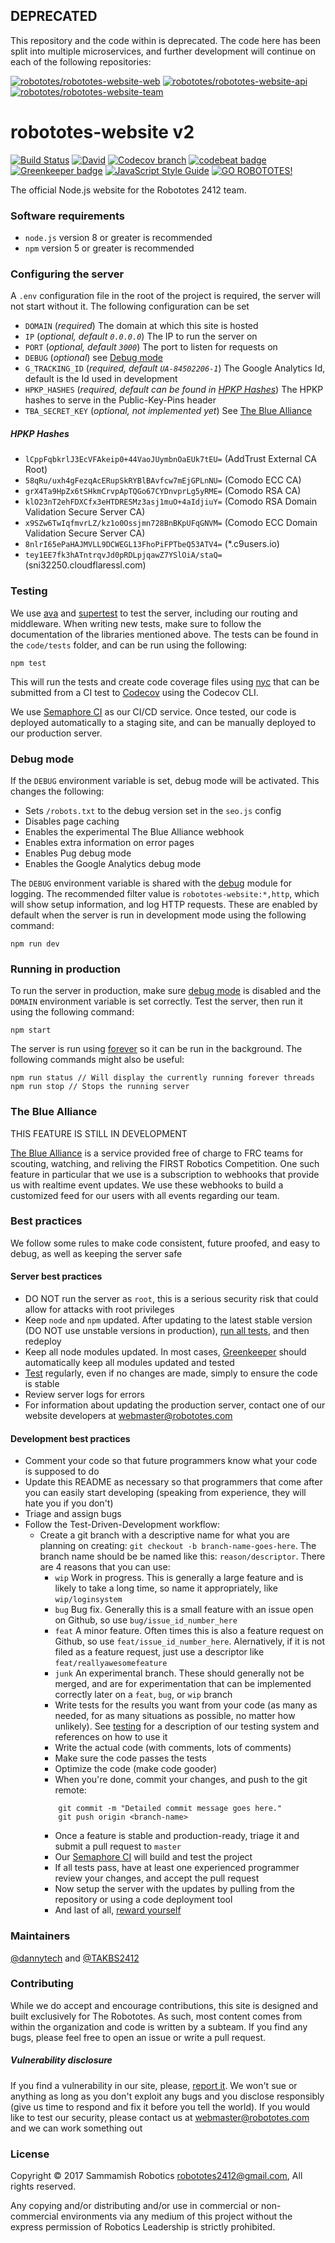 ## DEPRECATED
This repository and the code within is deprecated. The code here has been split into multiple
microservices, and further development will continue on each of the following repositories:

[![robototes/robototes-website-web](https://img.shields.io/badge/service-web-green.svg)](https://github.com/robototes/robototes-website-web)
[![robototes/robototes-website-api](https://img.shields.io/badge/service-api-green.svg)](https://github.com/robototes/robototes-website-api)
[![robototes/robototes-website-team](https://img.shields.io/badge/service-team-green.svg)](https://github.com/robototes/robototes-website-team)

# robototes-website v2

[![Build Status](https://semaphoreci.com/api/v1/robototes/robototes-website/branches/v2/shields_badge.svg)](https://semaphoreci.com/robototes/robototes-website)
[![David](https://img.shields.io/david/robototes/robototes-website.svg)](https://david-dm.org/robototes/robototes-website#info=dependencies)
[![Codecov branch](https://img.shields.io/codecov/c/github/robototes/robototes-website/v2.svg)](https://codecov.io/gh/robototes/robototes-website/branches/v2)
[![codebeat badge](https://codebeat.co/badges/247d1999-c9cc-4708-83b9-7ae92d755a3f)](https://codebeat.co/projects/github-com-robototes-robototes-website-v2)
[![Greenkeeper badge](https://img.shields.io/badge/greenkeeper-enabled-brightgreen.svg)](https://greenkeeper.io/)
[![JavaScript Style Guide](https://img.shields.io/badge/code_style-standard-brightgreen.svg)](https://standardjs.com)
[![GO ROBOTOTES!](https://img.shields.io/badge/GO-ROBOTOTES!-brightred.svg)](https://www.robototes.com)

The official Node.js website for the Robototes 2412 team.

### Software requirements

* `node.js` version 8 or greater is recommended
* `npm` version 5 or greater is recommended

### Configuring the server

A `.env` configuration file in the root of the project is required, the server will not start without
it. The following configuration can be set

* `DOMAIN` (*required*) The domain at which this site is hosted
* `IP` (*optional, default `0.0.0.0`*) The IP to run the server on
* `PORT` (*optional, default `3000`*) The port to listen for requests on
* `DEBUG` (*optional*) see [Debug mode](#debugmode)
* `G_TRACKING_ID` (*required, default `UA-84502206-1`*) The Google Analytics Id, default is the
  Id used in development
* `HPKP_HASHES` (*required, default can be found in [HPKP Hashes](#hpkphashes)*) The HPKP hashes to
  serve in the Public-Key-Pins header
* `TBA_SECRET_KEY` (*optional, not implemented yet*) See [The Blue Alliance](#tba)

##### <a id="hpkphashes">HPKP Hashes</a>

* `lCppFqbkrlJ3EcVFAkeip0+44VaoJUymbnOaEUk7tEU=` (AddTrust External CA Root)
* `58qRu/uxh4gFezqAcERupSkRYBlBAvfcw7mEjGPLnNU=` (Comodo ECC CA)
* `grX4Ta9HpZx6tSHkmCrvpApTQGo67CYDnvprLg5yRME=` (Comodo RSA CA)
* `klO23nT2ehFDXCfx3eHTDRESMz3asj1muO+4aIdjiuY=` (Comodo RSA Domain Validation Secure Server CA)
* `x9SZw6TwIqfmvrLZ/kz1o0Ossjmn728BnBKpUFqGNVM=` (Comodo ECC Domain Validation Secure Server CA)
* `8nlrI65ePaHAJMVLL9DCWEGL13FhoPiFPTbeQ53ATV4=` (*.c9users.io)
* `tey1EE7fk3hATntrqvJd0pRDLpjqawZ7YSlOiA/staQ=` (sni32250.cloudflaressl.com)

### <a id="testing">Testing</a>

We use [ava](https://www.npmjs.com/package/ava) and [supertest](https://www.npmjs.com/package/supertest)
to test the server, including our routing and middleware. When writing new tests, make sure to follow
the documentation of the libraries mentioned above. The tests can be found in the `code/tests` folder,
and can be run using the following:

```shell
npm test
```

This will run the tests and create code coverage files using [nyc](https://www.npmjs.com/package/nyc)
that can be submitted from a CI test to [Codecov](https://codecov.io) using the Codecov CLI.

We use [Semaphore CI](https://semaphoreci.com/robototes/robototes-website) as our CI/CD service. Once
tested, our code is deployed automatically to a staging site, and can be manually deployed to our
production server.


### <a id="debugmode">Debug mode</a>

If the `DEBUG` environment variable is set, debug mode will be activated. This changes the following:

* Sets `/robots.txt` to the debug version set in the `seo.js` config
* Disables page caching
* Enables the experimental The Blue Alliance webhook
* Enables extra information on error pages
* Enables Pug debug mode
* Enables the Google Analytics debug mode

The `DEBUG` environment variable is shared with the [debug](https://www.npmjs.com/package/debug)
module for logging. The recommended filter value is `robototes-website:*,http`, which will show
setup information, and log HTTP requests. These are enabled by default when the server is run
in development mode using the following command:

```shell
npm run dev
```

### Running in production

To run the server in production, make sure [debug mode](#debugmode) is disabled and the `DOMAIN`
environment variable is set correctly. Test the server, then run it using the following command:

```shell
npm start
```

The server is run using [forever](https://www.npmjs.com/package/forever/) so it can be run in the
background. The following commands might also be useful:

```shell
npm run status // Will display the currently running forever threads
npm run stop // Stops the running server
```

### <a id="tba">The Blue Alliance</a>

THIS FEATURE IS STILL IN DEVELOPMENT

[The Blue Alliance](https://www.thebluealliance.com/) is a service provided free of charge to FRC
teams for scouting, watching, and reliving the FIRST Robotics Competition. One such feature in
particular that we use is a subscription to webhooks that provide us with realtime event updates.
We use these webhooks to build a customized feed for our users with all events regarding our team.

### Best practices

We follow some rules to make code consistent, future proofed, and easy to debug, as well as keeping the
server safe

#### Server best practices

* DO NOT run the server as `root`, this is a serious security risk that could allow for attacks with
root privileges
* Keep `node` and `npm` updated. After updating to the latest stable version (DO NOT use unstable
versions in production), [run all tests](#testing), and then redeploy
* Keep all node modules updated. In most cases, [Greenkeeper](https://greenkeeper.io) should
automatically keep all modules updated and tested
* [Test](#testing) regularly, even if no changes are made, simply to ensure the code is stable
* Review server logs for errors
* For information about updating the production server, contact one of our website developers at
[webmaster@robototes.com](mailto:webmaster@robototes.com)

#### Development best practices

* Comment your code so that future programmers know what your code is supposed to do
* Update this README as necessary so that programmers that come after you can easily start
  developing (speaking from experience, they will hate you if you don't)
* Triage and assign bugs
* Follow the Test-Driven-Development workflow:
  * Create a git branch with a descriptive name for what you are planning on creating:
    `git checkout -b branch-name-goes-here`. The branch name should be be named like this:
    `reason/descriptor`. There are 4 reasons that you can use:
      * `wip` Work in progress. This is generally a large feature and is likely to take
        a long time, so name it appropriately, like `wip/loginsystem`
      * `bug` Bug fix. Generally this is a small feature with an issue open on Github,
        so use `bug/issue_id_number_here`
      * `feat` A minor feature. Often times this is also a feature request on Github, so use
        `feat/issue_id_number_here`. Alernatively, if it is not filed as a feature request, just use
        a descriptor like `feat/reallyawesomefeature`
      * `junk` An experimental branch. These should generally not be merged, and are for experimentation
        that can be implemented correctly later on a `feat`, `bug`, or `wip` branch
    * Write tests for the results you want from your code (as many as needed, for as many situations as
      possible, no matter how unlikely). See [testing](#testing) for a description of our testing system
      and references on how to use it
    * Write the actual code (with comments, lots of comments)
    * Make sure the code passes the tests
    * Optimize the code (make code gooder)
    * When you're done, commit your changes, and push to the git remote:
    ```
        git commit -m "Detailed commit message goes here."
        git push origin <branch-name>
    ```
    * Once a feature is stable and production-ready, triage it and submit a pull request to `master`
    * Our [Semaphore CI](https://semaphoreci.com/robototes/robototes-website/) will build and test the
      project
    * If all tests pass, have at least one experienced programmer review your changes, and accept the pull
      request
    * Now setup the server with the updates by pulling from the repository or using a code deployment tool
    * And last of all, [reward yourself](http://www.rinkworks.com/stupid/)

### Maintainers

[@dannytech](https://github.com/dannytech) and
[@TAKBS2412](https://github.com/TAKBS2412)

### Contributing

While we do accept and encourage contributions, this site is designed and built
exclusively for The Robototes. As such, most content comes from within the
organization and code is written by a subteam. If you find any bugs, please feel
free to open an issue or write a pull request.

##### Vulnerability disclosure

If you find a vulnerability in our site, please,
[report it](mailto:webmaster@robototes.com). We won't sue or anything as long as
you don't exploit any bugs and you disclose responsibly (give us time to respond
and fix it before you tell the world). If you would like to test our security,
please contact us at [webmaster@robototes.com](mailto:webmaster@robototes.com)
and we can work something out

### License

Copyright &copy; 2017 Sammamish Robotics <robototes2412@gmail.com>, All rights reserved.

Any copying and/or distributing and/or use in commercial or non-commercial environments
via any medium of this project without the express permission of Robotics Leadership is strictly prohibited.
